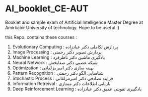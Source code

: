 # AI_booklet_CE-AUT
Booklet and sample exam of Artificial Intelligence Master Degree at Amirkabir University of technology. Hope to be useful :) 

this Repo. contains these courses :
1. Evolutionary Computing : پردازش تکاملی دکتر عبادزاده
2. Image Processing : پردازش تصویر دکتر رحمتی
3. Machine Learning :  یادگیری ماشین دکتر ناظرفرد
4. Neural Network : شبکه عصبی دکتر صفابخش
5. Optimization : بهینه سازی دکتر امیرمزلقانی
6. Pattern Recognition : شناسایی الگو دکتر رحمتی
7. Stochastic Process : فرایند تصادفی دکتر امیرمزلقانی
8. Information Retreival : بازیابی اطلاعات دکتر ممتازی 
9. Deep Reinforcement Learning : یادگییری تقویتی عمیق دکتر عبادزاده
